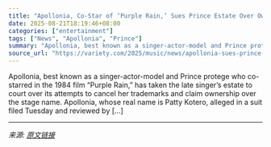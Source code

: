 ```yaml
---
title: "Apollonia, Co-Star of ‘Purple Rain,’ Sues Prince Estate Over Ownership of Stage Name"
date: 2025-08-21T18:19:46+08:00
categories: ["entertainment"]
tags: ["News", "Apollonia", "Prince"]
summary: "Apollonia, best known as a singer-actor-model and Prince protege who co-starred in the 1984 film &#8220;Purple Rain,&#8221; has taken the late singer&#8217;s estate to court over its attempts to cance"
source_url: "https://variety.com/2025/music/news/apollonia-sues-prince-estate-over-ownership-name-1236495301/"
---
```


Apollonia, best known as a singer-actor-model and Prince protege who co-starred in the 1984 film &#8220;Purple Rain,&#8221; has taken the late singer&#8217;s estate to court over its attempts to cancel her trademarks and claim ownership over the stage name. Apollonia, whose real name is Patty Kotero, alleged in a suit filed Tuesday and reviewed by [&#8230;]

---

*来源: [原文链接](https://variety.com/2025/music/news/apollonia-sues-prince-estate-over-ownership-name-1236495301/)*
